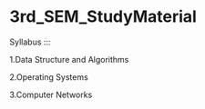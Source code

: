 # 3rd_SEM_StudyMaterial

Syllabus :::

1.Data Structure and Algorithms

2.Operating Systems

3.Computer Networks
